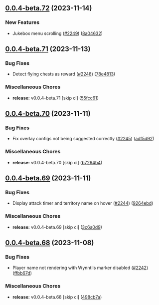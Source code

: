 ## [0.0.4-beta.72](https://github.com/Wynntils/Artemis/compare/v0.0.4-beta.71...v0.0.4-beta.72) (2023-11-14)


### New Features

* Jukebox menu scrolling ([#2249](https://github.com/Wynntils/Artemis/issues/2249)) ([8a04632](https://github.com/Wynntils/Artemis/commit/8a04632af9e9f3cb7bf8414b3b829728d4fae4df))

## [0.0.4-beta.71](https://github.com/Wynntils/Artemis/compare/v0.0.4-beta.70...v0.0.4-beta.71) (2023-11-13)


### Bug Fixes

* Detect flying chests as reward ([#2248](https://github.com/Wynntils/Artemis/issues/2248)) ([78e4813](https://github.com/Wynntils/Artemis/commit/78e4813e0297d545d85c53795d4cc4d141c5b2be))


### Miscellaneous Chores

* **release:** v0.0.4-beta.71 [skip ci] ([55fcc61](https://github.com/Wynntils/Artemis/commit/55fcc61c4a57b539fbfd3b9bbe0ab090ce7968a7))

## [0.0.4-beta.70](https://github.com/Wynntils/Artemis/compare/v0.0.4-beta.69...v0.0.4-beta.70) (2023-11-11)


### Bug Fixes

* Fix overlay configs not being suggested correctly ([#2245](https://github.com/Wynntils/Artemis/issues/2245)) ([adf5d92](https://github.com/Wynntils/Artemis/commit/adf5d923d19040f068b436294ec78edf5f2b31fa))


### Miscellaneous Chores

* **release:** v0.0.4-beta.70 [skip ci] ([b7264b4](https://github.com/Wynntils/Artemis/commit/b7264b40f4ff777c6c3a2707a92bad90a5decab7))

## [0.0.4-beta.69](https://github.com/Wynntils/Artemis/compare/v0.0.4-beta.68...v0.0.4-beta.69) (2023-11-11)


### Bug Fixes

* Display attack timer and territory name on hover ([#2244](https://github.com/Wynntils/Artemis/issues/2244)) ([9264ebd](https://github.com/Wynntils/Artemis/commit/9264ebd6233665b4f5a66051d5fcec9d11893680))


### Miscellaneous Chores

* **release:** v0.0.4-beta.69 [skip ci] ([3c6a0d9](https://github.com/Wynntils/Artemis/commit/3c6a0d92c37cc1c572c2efab6a520cdf6bf511c5))

## [0.0.4-beta.68](https://github.com/Wynntils/Artemis/compare/v0.0.4-beta.67...v0.0.4-beta.68) (2023-11-08)


### Bug Fixes

* Player name not rendering with Wynntils marker disabled ([#2242](https://github.com/Wynntils/Artemis/issues/2242)) ([ffbb67d](https://github.com/Wynntils/Artemis/commit/ffbb67d68632900249ca203188f8b0d62bc80d49))


### Miscellaneous Chores

* **release:** v0.0.4-beta.68 [skip ci] ([498cb7a](https://github.com/Wynntils/Artemis/commit/498cb7a07a57583cb8e219b61124018872f810ee))

